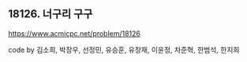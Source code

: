 ## 18126. 너구리 구구
https://www.acmicpc.net/problem/18126

code by
김소희, 박장우, 선정민, 유승훈, 유창재, 이윤정, 차준혁, 한범석, 한지희
